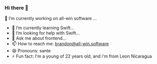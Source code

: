 ### Hi there 👋
 🔭 I’m currently working on all-win software ...
- 🌱 I’m currently learning Swift...
- 🤔 I’m looking for help with Swift...
- 💬 Ask me about frontend...
- 📫 How to reach me: brandon@all-win.software
- 😄 Pronouns: sante
- ⚡ Fun fact: I'm a young of 22 years old, and i'm from Leon Nicaragua

<!--
**santelizbrandon/santelizbrandon** is a ✨ _special_ ✨ repository because its `README.md` (this file) appears on your GitHub profile.

Here are some ideas to get you started:

- 🔭 I’m currently working on ...
- 🌱 I’m currently learning ...
- 👯 I’m looking to collaborate on ...
- 🤔 I’m looking for help with ...
- 💬 Ask me about ...
- 📫 How to reach me: ...
- 😄 Pronouns: ...
- ⚡ Fun fact: ...
-->
